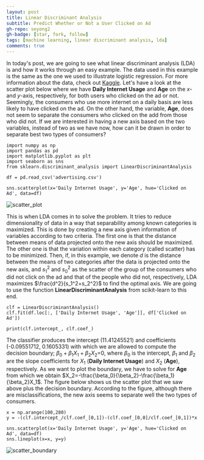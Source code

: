 ```yaml
---
layout: post
title: Linear Discriminant Analysis
subtitle: Predict Whether or Not a User Clicked on Ad
gh-repo: seyong2
gh-badge: [star, fork, follow]
tags: [machine learning, linear discriminant analysis, lda]
comments: true
---
```


In today's post, we are going to see what linear discriminant analysis (LDA) is and how it works through an easy example. The data used in this example is the same as the one we used to illustrate logistic regression. For more information about the data, check out [Kaggle](https://www.kaggle.com/datasets/gabrielsantello/advertisement-click-on-ad). Let's have a look at the scatter plot below where we have **Daily Internet Usage** and **Age** on the $x$- and $y$-axis, respectively, for both users who clicked on the ad or not. Seemingly, the consumers who use more internet on a daily basis are less likely to have clicked on the ad. On the other hand, the variable, **Age**, does not seem to separate the consumers who clicked on the add from those who did not. If we are interested in having a new axis based on the two variables, instead of two as we have now, how can it be drawn in order to separate best two types of consumers?

```
import numpy as np
import pandas as pd
import matplotlib.pyplot as plt
import seaborn as sns
from sklearn.discriminant_analysis import LinearDiscriminantAnalysis

df = pd.read_csv('advertising.csv')

sns.scatterplot(x='Daily Internet Usage', y='Age', hue='Clicked on Ad', data=df)
```

![scatter_plot](https://github.com/seyong2/seyong2.github.io/blob/master/assets/img/figures_lda/scatterplot.png?raw=true)

This is when LDA comes in to solve the problem. It tries to reduce dimensionality of data in a way that separability among known categories is maximized. This is done by creating a new axis given information of variables according to two criteria. The first one is that the distance between means of data projected onto the new axis should be maximized. The other one is that the variation within each category (called scatter) has to be minimized. Then, if, in this example, we denote $d$ is the distance between the means of two categories after the data is projected onto the new axis, and $s_1^2$ and $s_0^2$ as the scatter of the group of the consumers who did not click on the ad and that of the people who did not, respectively, LDA maximizes $\frac{d^2}{s_1^2+s_2^2}$ to find the optimal axis. We are going to use the function **LinearDiscriminantAnalysis** from scikit-learn to this end.

```
clf = LinearDiscriminantAnalysis()
clf.fit(df.loc[:, ['Daily Internet Usage', 'Age']], df['Clicked on Ad'])

print(clf.intercept_, clf.coef_)
```

The classifier produces the intercept (11.41245521) and coefficients (-0.09551712, 0.1605331) with which we are allowed to compute the decision boundary; $\beta_0+\beta_1X_1+\beta_2X_2$=0, where $\beta_0$ is the intercept, $\beta_1$ and $\beta_2$ are the slope coefficients for $X_1$ (**Daily Internet Usage**) and $X_2$ (**Age**), respectively. As we want to plot the boundary, we have to solve for **Age** from which we obtain $X_2=-\frac{\beta_0}{\beta_2}-\frac{\beta_1}{\beta_2}X_1$. The figure below shows us the scatter plot that we saw above plus the decision boundary. According to the figure, although there are misclassifications, the new axis seems to separate well the two types of consumers.

```
x = np.arange(100,280)
y = -(clf.intercept_/clf.coef_[0,1])-(clf.coef_[0,0]/clf.coef_[0,1])*x

sns.scatterplot(x='Daily Internet Usage', y='Age', hue='Clicked on Ad', data=df)
sns.lineplot(x=x, y=y)
```

![scatter_boundary](https://github.com/seyong2/seyong2.github.io/blob/master/assets/img/figures_lda/scatterplot_boundary.png?raw=true)
